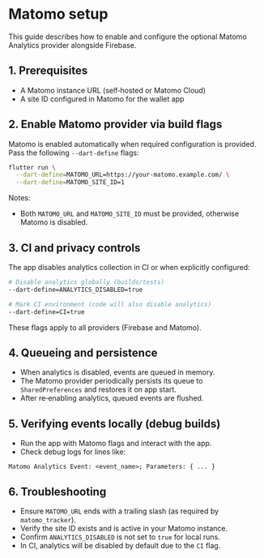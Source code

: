 # Matomo setup

This guide describes how to enable and configure the optional Matomo Analytics provider alongside Firebase.

## 1. Prerequisites

- A Matomo instance URL (self‑hosted or Matomo Cloud)
- A site ID configured in Matomo for the wallet app

## 2. Enable Matomo provider via build flags

Matomo is enabled automatically when required configuration is provided. Pass the following `--dart-define` flags:

```bash
flutter run \
  --dart-define=MATOMO_URL=https://your-matomo.example.com/ \
  --dart-define=MATOMO_SITE_ID=1
```

Notes:

- Both `MATOMO_URL` and `MATOMO_SITE_ID` must be provided, otherwise Matomo is disabled.

## 3. CI and privacy controls

The app disables analytics collection in CI or when explicitly configured:

```bash
# Disable analytics globally (builds/tests)
--dart-define=ANALYTICS_DISABLED=true

# Mark CI environment (code will also disable analytics)
--dart-define=CI=true
```

These flags apply to all providers (Firebase and Matomo).

## 4. Queueing and persistence

- When analytics is disabled, events are queued in memory.
- The Matomo provider periodically persists its queue to `SharedPreferences` and restores it on app start.
- After re‑enabling analytics, queued events are flushed.

## 5. Verifying events locally (debug builds)

- Run the app with Matomo flags and interact with the app.
- Check debug logs for lines like:

```
Matomo Analytics Event: <event_name>; Parameters: { ... }
```

## 6. Troubleshooting

- Ensure `MATOMO_URL` ends with a trailing slash (as required by `matomo_tracker`).
- Verify the site ID exists and is active in your Matomo instance.
- Confirm `ANALYTICS_DISABLED` is not set to `true` for local runs.
- In CI, analytics will be disabled by default due to the `CI` flag.
